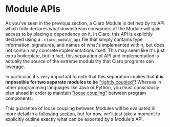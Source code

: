 # Module APIs

As you've seen in the previous section, a Claro Module is defined by its API which fully declares what downstream
consumers of the Module will gain access to by placing a dependency on it. In Claro, this API is explicitly declared 
using a `.claro_module_api` file that simply contains type information, signatures, and names of what's implemented 
within, but does not contain any concrete implementations itself. This may seem like it's just extra boilerplate, but in
fact, this separation of API and implementation is actually the source of the extreme modularity that Claro programs can
leverage. 

In particular, it's very important to note that this separation implies that **it is impossible for two separate modules 
to be** 
<a href="https://www.wikiwand.com/en/Coupling_(computer_programming)#introduction" target="_blank">"tightly coupled"</a>!
Whereas in other programming languages like Java or Python, you must consciously plan ahead in order to maintain 
<a href="https://www.wikiwand.com/en/Loose_coupling" target="_blank">"loose coupling"</a> between program components.

This guarantee of loose coupling between Modules will be evaluated in more detail in a 
[following section](../swapping_deps/swapping_deps.generated_docs.md), but for now, we'll just take a moment to 
explicitly outline exactly what can be exported by a Module's API.